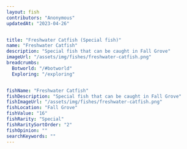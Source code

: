 ```yaml
---
layout: fish
contributors: "Anonymous"
updatedAt: "2023-04-26"


title: "Freshwater Catfish (Special fish)"
name: "Freshwater Catfish"
description: "Special fish that can be caught in Fall Grove"
imageUrl: "/assets/img/fishes/freshwater-catfish.png"
breadcrumbs:
  Botworld: "/#botworld"
  Exploring: "/exploring"


fishName: "Freshwater Catfish"
fishDescription: "Special fish that can be caught in Fall Grove"
fishImageUrl: "/assets/img/fishes/freshwater-catfish.png"
fishLocation: "Fall Grove"
fishValue: "16"
fishRarity: "Special"
fishRaritySortOrder: "2"
fishOpinion: ""
searchKeywords: ""
---
```


